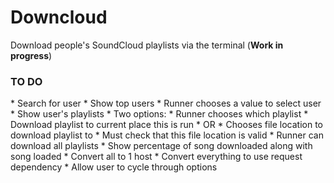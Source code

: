 <h1>Downcloud</h1>

Download people's SoundCloud playlists via the terminal (__Work in progress__)

<h3>TO DO</h3>
* Search for user
* Show top users
* Runner chooses a value to select user
* Show user's playlists
* Two options:
	* Runner chooses which playlist
		* Download playlist to current place this is run
		* OR
		* Chooses file location to download playlist to
			* Must check that this file location is valid
	* Runner can download all playlists
* Show percentage of song downloaded along with song loaded
* Convert all to 1 host
* Convert everything to use request dependency
* Allow user to cycle through options